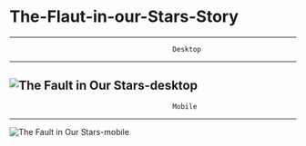 # The-Flaut-in-our-Stars-Story





-------------------------------------------------------------------------------------------------------------------------
                                            Desktop
-------------------------------------------------------------------------------------------------------------------------
![The Fault in Our Stars-desktop](https://user-images.githubusercontent.com/43062266/131317357-3e258674-77a3-420c-9fd9-79c0e14dc972.png)
-------------------------------------------------------------------------------------------------------------------------
                                            Mobile
-------------------------------------------------------------------------------------------------------------------------
![The Fault in Our Stars-mobile](https://user-images.githubusercontent.com/43062266/131317375-0195dc3b-0b93-455c-a1e8-c40b26095d3d.png)
